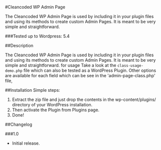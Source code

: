 #Cleancoded WP Admin Page

The Cleancoded WP Admin Page is used by including it in your plugin files and using its methods to create custom Admin Pages. It is meant to be very simple and straightforward. 

###Tested up to Wordpress: 5.4

##Description

The Cleancoded WP Admin Page is used by including it in your plugin files and using its methods to create custom Admin Pages. It is meant to be very simple and straightforward. 
for usage Take a look at the `class-usage-demo.php` file which can also be tested as a WordPress Plugin. Other options are available for each field which can be see in the 'admin-page-class.php' file,


##Installation
Simple steps:  

1.  Extract the zip file and just drop the contents in the wp-content/plugins/ directory of your WordPress installation.
2.  Then activate the Plugin from Plugins page.
3.  Done!

##Changelog

###1.0
   * Initial release.